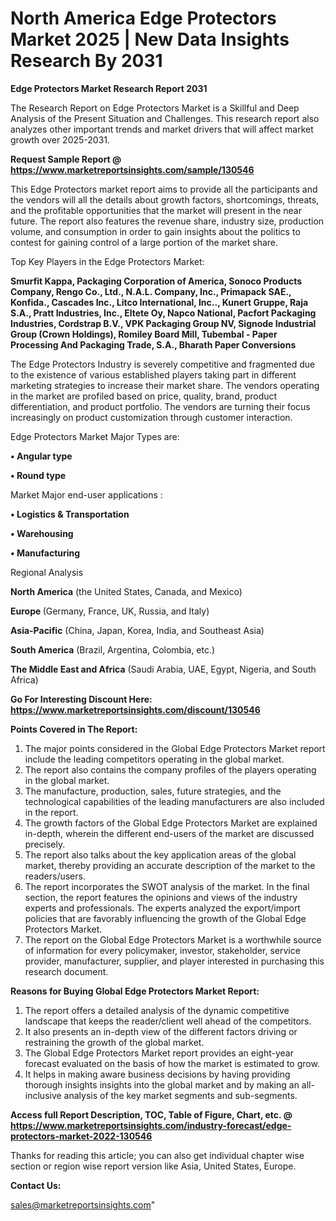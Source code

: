 # North America Edge Protectors Market 2025 | New Data Insights Research By 2031

<strong>Edge Protectors Market Research Report 2031</strong>

The Research Report on Edge Protectors Market is a Skillful and Deep Analysis of the Present Situation and Challenges. This research report also analyzes other important trends and market drivers that will affect market growth over 2025-2031.

<strong>Request Sample Report @ <a href=https://www.marketreportsinsights.com/sample/130546>https://www.marketreportsinsights.com/sample/130546</a></strong>

This Edge Protectors market report aims to provide all the participants and the vendors will all the details about growth factors, shortcomings, threats, and the profitable opportunities that the market will present in the near future. The report also features the revenue share, industry size, production volume, and consumption in order to gain insights about the politics to contest for gaining control of a large portion of the market share.

Top Key Players in the Edge Protectors Market:

<strong>Smurfit Kappa, Packaging Corporation of America, Sonoco Products Company, Rengo Co., Ltd., N.A.L. Company, Inc., Primapack SAE., Konfida., Cascades Inc., Litco International, Inc.., Kunert Gruppe, Raja S.A., Pratt Industries, Inc., Eltete Oy, Napco National, Pacfort Packaging Industries, Cordstrap B.V., VPK Packaging Group NV, Signode Industrial Group (Crown Holdings), Romiley Board Mill, Tubembal - Paper Processing And Packaging Trade, S.A., Bharath Paper Conversions</strong>

The Edge Protectors Industry is severely competitive and fragmented due to the existence of various established players taking part in different marketing strategies to increase their market share. The vendors operating in the market are profiled based on price, quality, brand, product differentiation, and product portfolio. The vendors are turning their focus increasingly on product customization through customer interaction.

Edge Protectors Market Major Types are:

<strong>• Angular type

• Round type</strong>

Market Major end-user applications :

<strong>• Logistics & Transportation

• Warehousing

• Manufacturing</strong>

Regional Analysis

</u><strong><b>North America</b></strong> (the United States, Canada, and Mexico)

<strong><b>Europe </b></strong>(Germany, France, UK, Russia, and Italy)

<strong><b>Asia-Pacific</b></strong> (China, Japan, Korea, India, and Southeast Asia)

<strong><b>South America</b></strong> (Brazil, Argentina, Colombia, etc.)

<strong><b>The Middle East and Africa</b></strong> (Saudi Arabia, UAE, Egypt, Nigeria, and South Africa)

<strong>Go For Interesting Discount Here: <a href=https://www.marketreportsinsights.com/discount/130546>https://www.marketreportsinsights.com/discount/130546</a></strong>

<strong>Points Covered in The Report:</strong>
<ol>
  <li>The major points considered in the Global Edge Protectors Market report include the leading competitors operating in the global market.</li>
  <li>The report also contains the company profiles of the players operating in the global market.</li>
  <li>The manufacture, production, sales, future strategies, and the technological capabilities of the leading manufacturers are also included in the report.</li>
  <li>The growth factors of the Global Edge Protectors Market are explained in-depth, wherein the different end-users of the market are discussed precisely.</li>
  <li>The report also talks about the key application areas of the global market, thereby providing an accurate description of the market to the readers/users.</li>
  <li>The report incorporates the SWOT analysis of the market. In the final section, the report features the opinions and views of the industry experts and professionals. The experts analyzed the export/import policies that are favorably influencing the growth of the Global Edge Protectors Market.</li>
  <li>The report on the Global Edge Protectors Market is a worthwhile source of information for every policymaker, investor, stakeholder, service provider, manufacturer, supplier, and player interested in purchasing this research document.</li>
</ol>
<strong>Reasons for Buying Global Edge Protectors Market Report:</strong>

<ol>
  <li>The report offers a detailed analysis of the dynamic competitive landscape that keeps the reader/client well ahead of the competitors.</li>
  <li>It also presents an in-depth view of the different factors driving or restraining the growth of the global market.</li>
  <li>The Global Edge Protectors Market report provides an eight-year forecast evaluated on the basis of how the market is estimated to grow.</li>
  <li>It helps in making aware business decisions by having providing thorough insights insights into the global market and by making an all-inclusive analysis of the key market segments and sub-segments.</li>
</ol>
<strong>Access full Report Description, TOC, Table of Figure, Chart, etc. @ <a href=https://www.marketreportsinsights.com/industry-forecast/edge-protectors-market-2022-130546>https://www.marketreportsinsights.com/industry-forecast/edge-protectors-market-2022-130546</a></strong>


Thanks for reading this article; you can also get individual chapter wise section or region wise report version like Asia, United States, Europe.

<strong>Contact Us:</strong>

sales@marketreportsinsights.com"
